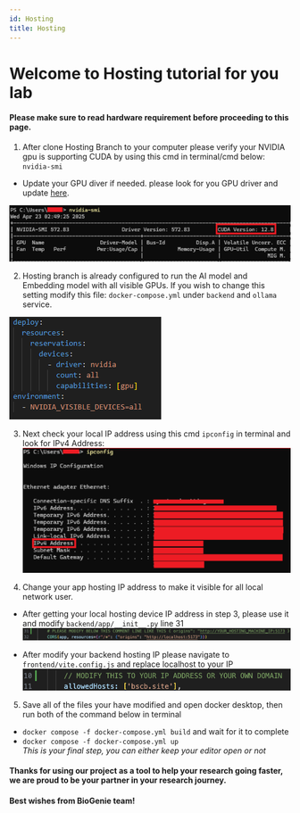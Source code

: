 ```yaml
---
id: Hosting
title: Hosting
---
```


# Welcome to Hosting tutorial for you lab

#### Please make sure to read hardware requirement before proceeding to this page.


1. After clone Hosting Branch to your computer please verify your NVIDIA gpu is supporting CUDA by using this cmd in terminal/cmd below:  
`nvidia-smi`  
- Update your GPU diver if needed. please look for you GPU driver and update [here](https://www.nvidia.com/en-us/drivers/).


![example](../../static/img/nvidia.png)

2. Hosting branch is already configured to run the AI model and Embedding model with all visible GPUs. If you wish to change this setting modify this file:
`docker-compose.yml` under `backend` and `ollama` service.

![docker](../../static/img/gpu.png)

3. Next check your local IP address using this cmd `ipconfig` in terminal and look for IPv4 Address:
![ip](../../static/img/ip.png)

4. Change your app hosting IP address to make it visible for all local network user.
- After getting your local hosting device IP address in step 3, please use it and modify `backend/app/__init__.py` line 31
![ipmod](../../static/img/IPMOD.png)

- After modify your backend hosting IP please navigate to `frontend/vite.config.js` and replace localhost to your IP
![IPfrontend](../../static/img/FrontendIP.png)

5. Save all of the files your have modified and open docker desktop, then run both of the command below in terminal
- `docker compose -f docker-compose.yml build` and wait for it to complete
- `docker compose -f docker-compose.yml up`  
*This is your final step, you can either keep your editor open or not*

#### Thanks for using our project as a tool to help your research going faster, we are proud to be your partner in your research journey.
#### Best wishes from BioGenie team!

